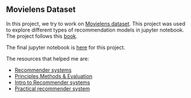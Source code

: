 ## Movielens Dataset

In this project, we try to work on [Movielens dataset](https://grouplens.org/datasets/movielens/). This project was used to explore different types of recommendation models in jupyter notebook. The project follows this [book](https://github.com/abishekarun/Movielens/blob/master/Collective_Intelligence.pdf).

The final jupyter notebook is [here](https://nbviewer.jupyter.org/github/abishekarun/Movielens/blob/master/recommendations.ipynb) for this project.

The resources that helped me are:

+ [Recommender systems](https://www.analyticsvidhya.com/blog/2016/06/quick-guide-build-recommendation-engine-python/)
+ [Principles,Methods & Evaluation](https://www.sciencedirect.com/science/article/pii/S1110866515000341)
+ [Intro to Recommender systems](https://hackernoon.com/introduction-to-recommender-system-part-1-collaborative-filtering-singular-value-decomposition-44c9659c5e75)
+ [Practical recommender system](https://www.manning.com/books/practical-recommender-systems) 
